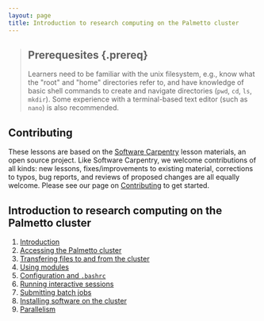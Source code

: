 ```yaml
---
layout: page
title: Introduction to research computing on the Palmetto cluster
---
```


> ## Prerequesites {.prereq}
> 
> Learners need to be familiar with the unix filesystem,
> e.g., know what the "root" and "home" directories refer to,
> and have knowledge of basic shell commands
> to create and navigate directories
> (`pwd`, `cd`, `ls`, `mkdir`).
> Some experience with a terminal-based text editor
> (such as `nano`) is also recommended.

## Contributing

These lessons are based on the
[Software Carpentry][swc-lessons] lesson materials,
an open source project.
Like Software Carpentry, we welcome contributions
of all kinds:
new lessons,
fixes/improvements to existing material,
corrections to typos,
bug reports,
and reviews of proposed changes are all equally welcome.
Please see our page on [Contributing][contributing]
to get started.

## Introduction to research computing on the Palmetto cluster

1. [Introduction](00-intro.html)
2. [Accessing the Palmetto cluster](01-accessing-palmetto.html)
3. [Transfering files to and from the cluster](02-transfer-files.html)
4. [Using modules](03-modules.html)
5. [Configuration and `.bashrc`](04-configuration.html)
6. [Running interactive sessions](05-interactive.html)
7. [Submitting batch jobs](06-batch-jobs.html)
8. [Installing software on the cluster](07-installing.html)
9. [Parallelism](08-parallelism.html)

[swc-lessons]: https://software-carpentry.org/lessons/
[contributing]: https://github.com/shwina/hpc-novice/blob/gh-pages/CONTRIBUTING.md 
